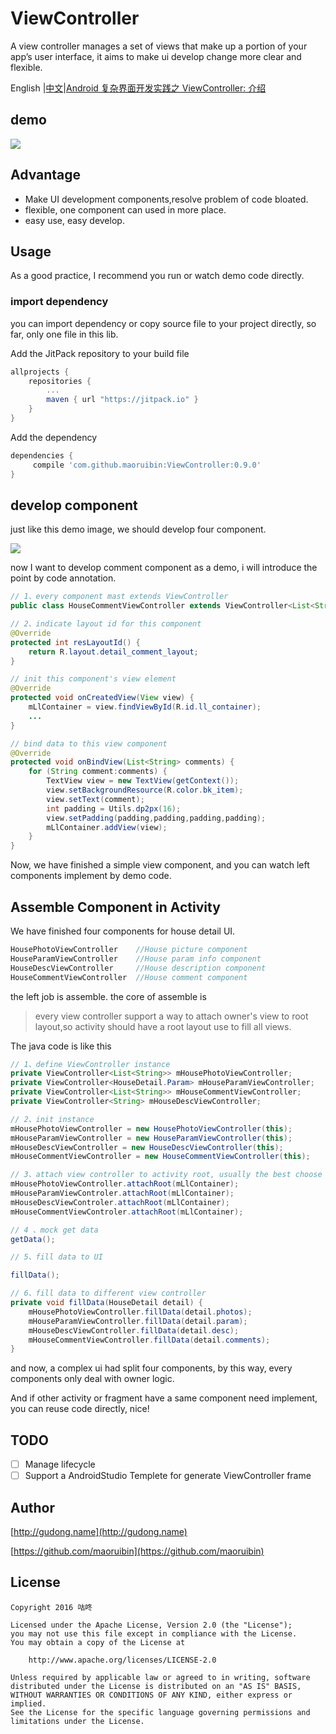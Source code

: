 # ViewController
A view controller manages a set of views that make up a portion of your app’s user interface, it aims to make ui develop change more clear and flexible.

English |[中文](./READMEME_CN.md)|[Android 复杂界面开发实践之 ViewController: 介绍](http://gudong.name/2016/11/06/viewcontroler-introduce.html)

## demo

<img src="http://7xr9gx.com1.z0.glb.clouddn.com/practice-demo.png">

## Advantage

* Make UI development components,resolve problem of code bloated.
* flexible, one component can used in more place. 
* easy use, easy develop. 


## Usage 

As a good practice, I recommend you run or watch demo code directly.

### import dependency

you can import dependency or copy source file to your project directly, so far, only one file in this lib.

Add the JitPack repository to your build file
```groovy
allprojects {
	repositories {
		...
		maven { url "https://jitpack.io" }
	}
}
```

Add the dependency
```groovy
dependencies {
	 compile 'com.github.maoruibin:ViewController:0.9.0'
}
```
## develop component

just like this demo image, we should develop four component. 

<img src="http://7xr9gx.com1.z0.glb.clouddn.com/practice-demo.png">

 
now I want to develop comment component as a demo, i will introduce the point by code annotation.

```java
// 1、every component mast extends ViewController
public class HouseCommentViewController extends ViewController<List<String>> 

// 2、indicate layout id for this component  
@Override
protected int resLayoutId() {
    return R.layout.detail_comment_layout;
}

// init this component's view element 
@Override
protected void onCreatedView(View view) {
    mLlContainer = view.findViewById(R.id.ll_container);
    ...
}

// bind data to this view component 
@Override
protected void onBindView(List<String> comments) {
    for (String comment:comments) {
        TextView view = new TextView(getContext());
        view.setBackgroundResource(R.color.bk_item);
        view.setText(comment);
        int padding = Utils.dp2px(16);
        view.setPadding(padding,padding,padding,padding);
        mLlContainer.addView(view);
    }
}
```

Now, we have finished a simple view component, and you can watch left components implement by demo code. 

## Assemble Component in Activity

We have finished four components for house detail UI.

```java
HousePhotoViewController    //House picture component 
HouseParamViewController    //House param info component
HouseDescViewController     //House description component
HouseCommentViewController  //House comment component
```
  
the left job is assemble. the core of assemble is
  
> every view controller support a way to attach owner's view to root layout,so activity should have a root layout use to
 fill all views.

The java code is like this

```java
// 1、define ViewController instance
private ViewController<List<String>> mHousePhotoViewController;
private ViewController<HouseDetail.Param> mHouseParamViewController;
private ViewController<List<String>> mHouseCommentViewController;
private ViewController<String> mHouseDescViewController;

// 2、init instance 
mHousePhotoViewController = new HousePhotoViewController(this);
mHouseParamViewController = new HouseParamViewController(this);
mHouseDescViewController = new HouseDescViewController(this);
mHouseCommentViewController = new HouseCommentViewController(this);

// 3、attach view controller to activity root, usually the best choose for root is a vertical LinearLayout. 
mHousePhotoViewController.attachRoot(mLlContainer);
mHouseParamViewControler.attachRoot(mLlContainer);
mHouseDescViewControler.attachRoot(mLlContainer);
mHouseCommentViewControler.attachRoot(mLlContainer);

// 4 、mock get data 
getData();

// 5、fill data to UI 

fillData();

// 6、fill data to different view controller
private void fillData(HouseDetail detail) {
    mHousePhotoViewController.fillData(detail.photos);
    mHouseParamViewController.fillData(detail.param);
    mHouseDescViewController.fillData(detail.desc);
    mHouseCommentViewController.fillData(detail.comments);
}
```

and now, a complex ui had split four components, by this way, every components only deal with owner logic.

And if other activity or fragment have a same component need implement, you can reuse code directly, nice!

## TODO

- [ ] Manage lifecycle 
- [ ] Support a AndroidStudio Templete for generate ViewController frame

## Author

[http://gudong.name](http://gudong.name)

[https://github.com/maoruibin](https://github.com/maoruibin)


## License

    Copyright 2016 咕咚
    
    Licensed under the Apache License, Version 2.0 (the "License");
    you may not use this file except in compliance with the License.
    You may obtain a copy of the License at
    
        http://www.apache.org/licenses/LICENSE-2.0
    
    Unless required by applicable law or agreed to in writing, software
    distributed under the License is distributed on an "AS IS" BASIS,
    WITHOUT WARRANTIES OR CONDITIONS OF ANY KIND, either express or implied.
    See the License for the specific language governing permissions and
    limitations under the License.

